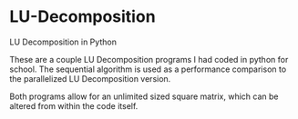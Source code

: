 # LU-Decomposition
LU Decomposition in Python

These are a couple LU Decomposition programs I had coded in python for school. 
The sequential algorithm is used as a performance comparison to the parallelized LU Decomposition version. 

Both programs allow for an unlimited sized square matrix, which can be altered from within the code itself.
